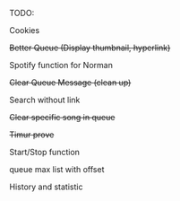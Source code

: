 TODO:

Cookies

~~Better Queue (Display thumbnail, hyperlink)~~

Spotify function for Norman

~~Clear Queue Message (clean up)~~

Search without link

~~Clear specific song in queue~~

~~Timur prove~~

Start/Stop function

queue max list with offset

History and statistic
